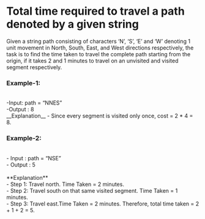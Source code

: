 # Total time required to travel a path denoted by a given string

Given a string path consisting of characters ‘N’, ‘S’, ‘E’ and ‘W’ denoting 1 unit movement in North, South, East, and West directions respectively, the task is to find the time taken to travel the complete path starting from the origin, if it takes 2 and 1 minutes to travel on an unvisited and visited segment respectively.

### Example-1:
<br>
-Input: path = “NNES” <br>
-Output : 8 <br>
__Explanation__
- Since every segment is visited only once, cost = 2 * 4 = 8. <br>

### Example-2:
<br>
- Input : path = “NSE” <br>
- Output : 5 <br>
<br>
**Explanation** <br>
- Step 1: Travel north. Time Taken = 2 minutes. <br>
- Step 2: Travel south on that same visited segment. Time Taken = 1 minutes. <br>
- Step 3: Travel east.Time Taken = 2 minutes. Therefore, total time taken = 2 + 1 + 2 = 5. <br>
